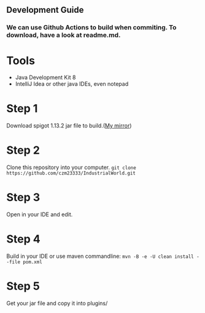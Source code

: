 ## Development Guide

### We can use Github Actions to build when commiting. To download, have a look at readme.md.

# Tools
* Java Development Kit 8
* IntelliJ Idea or other java IDEs, even notepad

# Step 1
Download spigot 1.13.2 jar file to build.([My mirror](https://raw.githubusercontent.com/Untitled/UPLOADS/master/spigot-1.13.2.jar))

# Step 2
Clone this repository into your computer.
``git clone https://github.com/czm23333/IndustrialWorld.git``

# Step 3
Open in your IDE and edit.

# Step 4
Build in your IDE or use maven commandline:
``mvn -B -e -U clean install --file pom.xml``

# Step 5
Get your jar file and copy it into plugins/
